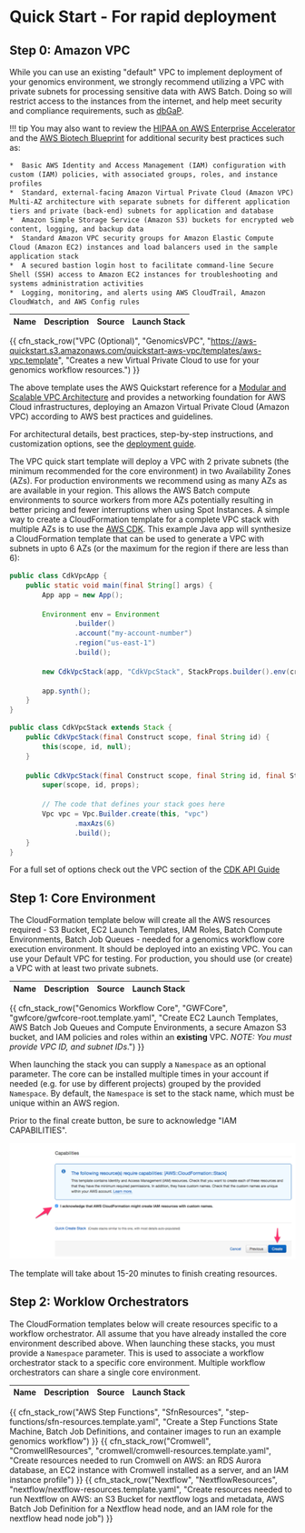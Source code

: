 # Quick Start - For rapid deployment

## Step 0: Amazon VPC

While you can use an existing "default" VPC to implement deployment of your genomics environment, we strongly recommend utilizing a VPC with private subnets for processing sensitive data with AWS Batch. Doing so will restrict access to the instances from the internet, and help meet security and compliance requirements, such as [dbGaP](http://j.mp/aws-dbgap).


!!! tip
    You may also want to review the [HIPAA on AWS Enterprise Accelerator](https://aws.amazon.com/quickstart/architecture/accelerator-hipaa/) and the [AWS Biotech Blueprint](https://aws.amazon.com/quickstart/biotech-blueprint/core/) for additional security best practices such as:

    *  Basic AWS Identity and Access Management (IAM) configuration with custom (IAM) policies, with associated groups, roles, and instance profiles
    *  Standard, external-facing Amazon Virtual Private Cloud (Amazon VPC) Multi-AZ architecture with separate subnets for different application tiers and private (back-end) subnets for application and database
    *  Amazon Simple Storage Service (Amazon S3) buckets for encrypted web content, logging, and backup data
    *  Standard Amazon VPC security groups for Amazon Elastic Compute Cloud (Amazon EC2) instances and load balancers used in the sample application stack
    *  A secured bastion login host to facilitate command-line Secure Shell (SSH) access to Amazon EC2 instances for troubleshooting and systems administration activities
    *  Logging, monitoring, and alerts using AWS CloudTrail, Amazon CloudWatch, and AWS Config rules

| Name | Description | Source | Launch Stack |
| -- | -- | :--: | :--: |
{{ cfn_stack_row("VPC (Optional)", "GenomicsVPC", "https://aws-quickstart.s3.amazonaws.com/quickstart-aws-vpc/templates/aws-vpc.template", "Creates a new Virtual Private Cloud to use for your genomics workflow resources.") }}

The above template uses the AWS Quickstart reference for a [Modular and Scalable VPC Architecture](https://aws.amazon.com/quickstart/architecture/vpc/) and provides a networking foundation for AWS Cloud infrastructures, deploying an Amazon Virtual Private Cloud (Amazon VPC) according to AWS best practices and guidelines.

For architectural details, best practices, step-by-step instructions, and customization options, see the [deployment guide](https://fwd.aws/9VdxN).

The VPC quick start template will deploy a VPC with 2 private subnets (the minimum recommended for the core environment) in two Availability Zones (AZs). 
For production environments we recommend using as many AZs as are available in your region. This allows the
AWS Batch compute environments to source workers from more AZs potentially resulting in better pricing and fewer interruptions when using Spot Instances.
A simple way to create a CloudFormation template for a complete VPC stack with multiple AZs is to use the [AWS CDK](https://aws.amazon.com/cdk/). This example Java app will synthesize a CloudFormation template 
that can be used to generate a VPC with subnets in upto 6 AZs (or the maximum for the region if there are less than 6):

```java
public class CdkVpcApp {
    public static void main(final String[] args) {
        App app = new App();

        Environment env = Environment
                .builder()
                .account("my-account-number")
                .region("us-east-1")
                .build();

        new CdkVpcStack(app, "CdkVpcStack", StackProps.builder().env(cromwell).build());

        app.synth();
    }
}
```
```java
public class CdkVpcStack extends Stack {
    public CdkVpcStack(final Construct scope, final String id) {
        this(scope, id, null);
    }

    public CdkVpcStack(final Construct scope, final String id, final StackProps props) {
        super(scope, id, props);

        // The code that defines your stack goes here
        Vpc vpc = Vpc.Builder.create(this, "vpc")
                .maxAzs(6)
                .build();
    }
}
```
For a full set of options check out the VPC section of the [CDK API Guide](https://docs.aws.amazon.com/cdk/api/latest/docs/@aws-cdk_aws-ec2.Vpc.html)

## Step 1: Core Environment

The CloudFormation template below will create all the AWS resources required - S3 Bucket, EC2 Launch Templates, IAM Roles, Batch Compute Environments, Batch Job Queues - needed for a genomics workflow core execution environment. It should be deployed into an existing VPC. You can use your Default VPC for testing. For production, you should use (or create) a VPC with at least two private subnets.

| Name | Description | Source | Launch Stack |
| -- | -- | :--: | :--: |
{{ cfn_stack_row("Genomics Workflow Core", "GWFCore", "gwfcore/gwfcore-root.template.yaml", "Create EC2 Launch Templates, AWS Batch Job Queues and Compute Environments, a secure Amazon S3 bucket, and IAM policies and roles within an **existing** VPC. _NOTE: You must provide VPC ID, and subnet IDs_.") }}

When launching the stack you can supply a `Namespace` as an optional parameter. The core can be installed multiple times in your account if needed (e.g. for use by different projects) grouped by the provided `Namespace`. By default, the `Namespace` is set to the stack name, which must be unique within an AWS region.

Prior to the final create button, be sure to acknowledge "IAM CAPABILITIES".

![CloudFormation web console wizard IAM capabilities](./images/root-vpc-4.png)

The template will take about 15-20 minutes to finish creating resources.

## Step 2: Worklow Orchestrators

The CloudFormation templates below will create resources specific to a workflow orchestrator. All assume that you have already installed the core environment described above. When launching these stacks, you must provide a `Namespace` parameter. This is used to associate a workflow orchestrator stack to a specific core environment. Multiple workflow orchestrators can share a single core environment.

| Name | Description | Source | Launch Stack |
| -- | -- | :--: | :--: |
{{ cfn_stack_row("AWS Step Functions", "SfnResources", "step-functions/sfn-resources.template.yaml", "Create a Step Functions State Machine, Batch Job Definitions, and container images to run an example genomics workflow") }}
{{ cfn_stack_row("Cromwell", "CromwellResources", "cromwell/cromwell-resources.template.yaml", "Create resources needed to run Cromwell on AWS: an RDS Aurora database, an EC2 instance with Cromwell installed as a server, and an IAM instance profile") }}
{{ cfn_stack_row("Nextflow", "NextflowResources", "nextflow/nextflow-resources.template.yaml", "Create resources needed to run Nextflow on AWS: an S3 Bucket for nextflow logs and metadata, AWS Batch Job Definition for a Nextflow head node, and an IAM role for the nextflow head node job") }}

